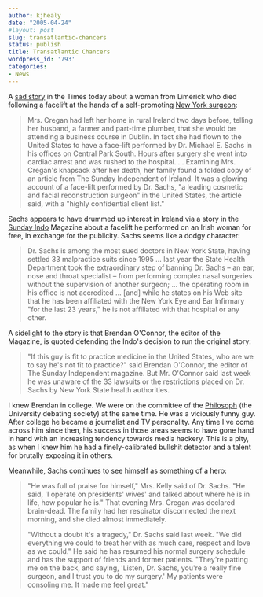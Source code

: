 ```yaml
---
author: kjhealy
date: "2005-04-24"
#layout: post
slug: transatlantic-chancers
status: publish
title: Transatlantic Chancers
wordpress_id: '793'
categories:
- News
---
```


A [sad story](http://www.nytimes.com/2005/04/24/fashion/sundaystyles/24plastic.html?ex=1271995200&en=51887825f7c0747a&ei=5090&partner=rssuserland&emc=rss) in the Times today about a woman from Limerick who died following a facelift at the hands of a self-promoting [New York surgeon](http://www.michaelevansachs.com/):

> Mrs. Cregan had left her home in rural Ireland two days before, telling her husband, a farmer and part-time plumber, that she would be attending a business course in Dublin. In fact she had flown to the United States to have a face-lift performed by Dr. Michael E. Sachs in his offices on Central Park South. Hours after surgery she went into cardiac arrest and was rushed to the hospital. ... Examining Mrs. Cregan's knapsack after her death, her family found a folded copy of an article from The Sunday Independent of Ireland. It was a glowing account of a face-lift performed by Dr. Sachs, "a leading cosmetic and facial reconstruction surgeon" in the United States, the article said, with a "highly confidential client list."

Sachs appears to have drummed up interest in Ireland via a story in the [Sunday Indo](http://www.unison.ie/irish_independent/) Magazine about a facelift he performed on an Irish woman for free, in exchange for the publicity. Sachs seems like a dodgy character:

> Dr. Sachs is among the most sued doctors in New York State, having settled 33 malpractice suits since 1995 … last year the State Health Department took the extraordinary step of banning Dr. Sachs – an ear, nose and throat specialist – from performing complex nasal surgeries without the supervision of another surgeon; ... the operating room in his office is not accredited … [and] while he states on his Web site that he has been affiliated with the New York Eye and Ear Infirmary "for the last 23 years," he is not affiliated with that hospital or any other.

A sidelight to the story is that Brendan O'Connor, the editor of the Magazine, is quoted defending the Indo's decision to run the original story:

> "If this guy is fit to practice medicine in the United States, who are we to say he's not fit to practice?" said Brendan O'Connor, the editor of The Sunday Independent magazine. But Mr. O'Connor said last week he was unaware of the 33 lawsuits or the restrictions placed on Dr. Sachs by New York State health authorities.

I knew Brendan in college. We were on the committee of the [Philosoph](http://www.uccphilosoph.com/) (the University debating society) at the same time. He was a viciously funny guy. After college he became a journalist and TV personality. Any time I've come across him since then, his success in those areas seems to have gone hand in hand with an increasing tendency towards media hackery. This is a pity, as when I knew him he had a finely-calibrated bullshit detector and a talent for brutally exposing it in others.

Meanwhile, Sachs continues to see himself as something of a hero:

> "He was full of praise for himself," Mrs. Kelly said of Dr. Sachs. "He said, 'I operate on presidents' wives' and talked about where he is in life, how popular he is." That evening Mrs. Cregan was declared brain-dead. The family had her respirator disconnected the next morning, and she died almost immediately.
>
> "Without a doubt it's a tragedy," Dr. Sachs said last week. "We did everything we could to treat her with as much care, respect and love as we could." He said he has resumed his normal surgery schedule and has the support of friends and former patients. "They're patting me on the back, and saying, 'Listen, Dr. Sachs, you're a really fine surgeon, and I trust you to do my surgery.' My patients were consoling me. It made me feel great."
